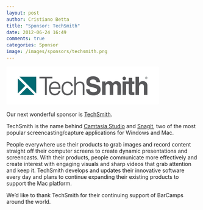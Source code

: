 ```yaml
---
layout: post
author: Cristiano Betta
title: "Sponsor: TechSmith"
date: 2012-06-24 16:49
comments: true
categories: Sponsor
image: /images/sponsors/techsmith.png
---
```


[![TechsSmith](/images/sponsors/techsmith.png)](http://techsmith.com/)

Our next wonderful sponsor is [TechSmith](http://techsmith.com/).

TechSmith is the name behind [Camtasia Studio](http://www.techsmith.com/camtasia/) and [Snagit](http://www.techsmith.com/screen-capture.asp), two of the most popular screencasting/capture applications for Windows and Mac.

People everywhere use their products to grab images and record content straight off their computer screens to create dynamic presentations and screencasts. With their products, people communicate more effectively and create interest with engaging visuals and sharp videos that grab attention and keep it. TechSmith develops and updates their innovative software every day and plans to continue expanding their existing products to support the Mac platform.

We’d like to thank TechSmith for their continuing support of BarCamps around the world.